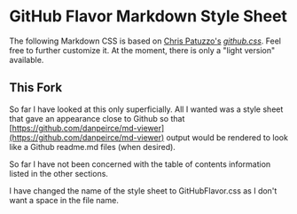 # GitHub Flavor Markdown Style Sheet
The following Markdown CSS is based on [Chris Patuzzo's](https://github.com/tuzz) [_github.css_](https://gist.github.com/tuzz/3331384). Feel free to further customize it. At the moment, there is only a "light version" available.

## This Fork

So far I have looked at this only superficially. All I wanted was a style sheet that gave an appearance close to Github so that [https://github.com/danpeirce/md-viewer](https://github.com/danpeirce/md-viewer) output would be rendered to look like a Github readme.md files (when desired).

So far I have not been concerned with the table of contents information listed in the other sections.

I have changed the name of the style sheet to GitHubFlavor.css as I don't want a space in the file name.

